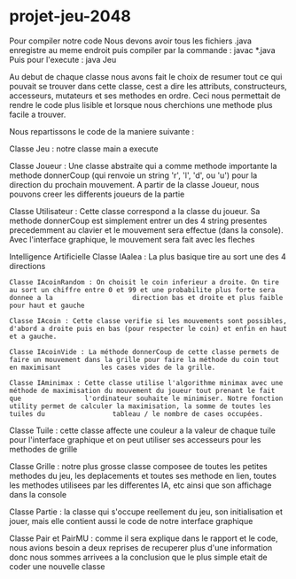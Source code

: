 # projet-jeu-2048

Pour compiler notre code 
Nous devons avoir tous les fichiers .java enregistre au meme endroit puis compiler par la commande : javac *.java
Puis pour l'execute : java Jeu


Au debut de chaque classe nous avons fait le choix de resumer tout ce qui pouvait se trouver dans cette classe, cest a dire les attributs, constructeurs, accesseurs, mutateurs et ses methodes en ordre. Ceci nous permettait de rendre le code plus lisible et lorsque nous cherchions une methode plus facile a trouver.

Nous repartissons le code de la maniere suivante :

Classe Jeu : notre classe main a execute 

Classe Joueur : Une classe abstraite qui a comme methode importante la methode donnerCoup (qui renvoie un string 'r', 'l', 'd', ou 'u') pour la direction       du prochain mouvement.
                A partir de la classe Joueur, nous pouvons creer les differents joueurs de la partie

Classe Utilisateur : Cette classe correspond a la classe du joueur. Sa methode donnerCoup est simplement entrer un des 4 string presentes precedemment au                   clavier et le mouvement sera effectue (dans la console). Avec l'interface graphique, le mouvement sera fait avec les fleches

Intelligence Artificielle
    Classe IAalea : La plus basique tire au sort une des 4 directions

    Classe IAcoinRandom : On choisit le coin inferieur a droite. On tire au sort un chiffre entre 0 et 99 et une probabilite plus forte sera donnee a la                    direction bas et droite et plus faible pour haut et gauche

    Classe IAcoin : Cette classe verifie si les mouvements sont possibles, d'abord a droite puis en bas (pour respecter le coin) et enfin en haut et a gauche.
    
    Classe IAcoinVide : La méthode donnerCoup de cette classe permets de faire un mouvement dans la grille pour faire la méthode du coin tout en maximisant          les cases vides de la grille.

    Classe IAminimax : Cette classe utilise l'algorithme minimax avec une méthode de maximisation du mouvement du joueur tout prenant le fait que                l'ordinateur souhaite le minimiser. Notre fonction utility permet de calculer la maximisation, la somme de toutes les tuiles du                 tableau / le nombre de cases occupées.

Classe Tuile : cette classe affecte une couleur a la valeur de chaque tuile pour l'interface graphique et on peut utiliser ses accesseurs pour les methodes       de grille

Classe Grille : notre plus grosse classe composee de toutes les petites methodes du jeu, les deplacements et toutes ses methode en lien, toutes les methodes utilisees par les differentes IA, etc ainsi que son affichage dans la console

Classe Partie : la classe qui s'occupe reellement du jeu, son initialisation et jouer, mais elle contient aussi le code de notre interface graphique

Classe Pair et PairMU : comme il sera explique dans le rapport et le code, nous avions besoin a deux reprises de recuperer plus d'une information donc nous                    sommes arrivees a la conclusion que le plus simple etait de coder une nouvelle classe


